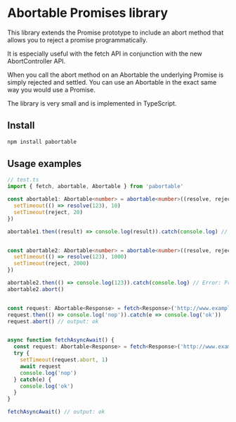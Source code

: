 # Abortable Promises library

This library extends the Promise prototype to include an abort
method that allows you to reject a promise programmatically.

It is especially useful with the fetch API in conjunction with
the new AbortController API. 

When you call the abort method on an Abortable the underlying Promise 
is simply rejected and settled. You can use an Abortable in the exact same
way you would use a Promise.

The library is very small and is implemented in TypeScript.

## Install

```bash
npm install pabortable
```

## Usage examples


```typescript
// test.ts
import { fetch, abortable, Abortable } from 'pabortable'

const abortable1: Abortable<number> = abortable<number>((resolve, reject) => {
  setTimeout(() => resolve(123), 10)
  setTimeout(reject, 20)
})

abortable1.then((result) => console.log(result)).catch(console.log) // 123, because no abort occurs


const abortable2: Abortable<number> = abortable<number>((resolve, reject) => {
  setTimeout(() => resolve(123), 1000)
  setTimeout(reject, 2000)
})

abortable2.then(() => console.log(123)).catch(console.log) // Error: Promise aborted
abortable2.abort()


const request: Abortable<Response> = fetch<Response>('http://www.example.com')
request.then(() => console.log('nop')).catch(e => console.log('ok'))
request.abort() // output: ok


async function fetchAsyncAwait() {
  const request: Abortable<Response> = fetch<Response>('http://www.example.com')
  try {
    setTimeout(request.abort, 1)
    await request
    console.log('nop')
  } catch(e) {
    console.log('ok')
  }
}

fetchAsyncAwait() // output: ok
```
